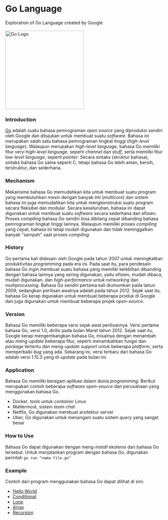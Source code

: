 # Go Language
Exploration of Go Language created by Google
<br />
<br />
<img align="center" alt="Go Logo" width="250px" src="https://upload.wikimedia.org/wikipedia/commons/0/05/Go_Logo_Blue.svg" />

### Introduction
[Go](https://golang.org) adalah suatu bahasa pemrograman *open source* yang diproduksi sendiri oleh Google dan ditujukan untuk membuat suatu *software*.
Bahasa ini merupakan salah satu bahasa pemrograman tingkat tinggi (*high-level language*). Walaupun merupakan *high-level language*, bahasa Go memiliki fitur *very-high-level language*, seperti *channel* dan *stuff*, serta memiliki fitur *low-level language*, seperti *pointer*.
Secara sintaks (struktur bahasa), sintaks bahasa Go sama seperti C, tetapi bahasa Go lebih aman, bersih, terstruktur, dan sederhana.

### Mechanism
Mekanisme bahasa Go memudahkan kita untuk membuat suatu program yang membutuhkan mesin dengan banyak inti (*multicore*) dan sistem bahasa ini juga memudahkan kita untuk mengkonstruksi suatu program secara fleksibel dan modular. Secara keseluruhan, bahasa ini dapat digunakan untuk membuat suatu *software* secara sederhana dan efisien.
Proses *compiling* bahasa Go sendiri bisa dibilang cepat dibanding bahasa pemrograman tingkat tinggi lainnya. Walaupun memiliki proses *compiling* yang cepat, bahasa ini tetap mudah digunakan dan tidak meninggalkan banyak "sampah" saat proses *compiling*.

### History
Go pertama kali didesain oleh Google pada tahun 2007 untuk meningkatkan produktivitas *programming* pada era ini. Pada saat itu, para pendesain bahasa Go ingin membuat suatu bahasa yang memiliki kelebihan dibanding dengan bahasa lainnya yang sering digunakan, yaitu efisien, mudah dibaca, mudah digunakan, dan *high-performance* untuk *networking* dan *multiprocessing*.
Bahasa Go sendiri pertama kali diumumkan pada tahun 2009, sedangkan perilisan awalnya adalah pada tahun 2012. Sejak saat itu, bahasa Go kerap digunakan untuk membuat beberapa produk di Google dan juga digunakan untuk membuat beberapa projek *open-source*.

### Version
Bahasa Go memiliki beberapa versi sejak awal perilisannya. Versi pertama bahasa Go, versi 1.0, dirilis pada bulan Maret tahun 2012. Sejak saat itu, Google kerap mengembangkan bahasa Go, misalnya dengan menambah atau meng-*update* beberapa fitur, seperti menambahkan fungsi dan *package* tertentu dan meng-*update* *support* untuk beberapa *platform*, serta memperbaiki *bug* yang ada. Sekarang ini, versi terbaru dari bahasa Go adalah versi 1.15.3 yang di-*update* pada bulan ini.

### Application
Bahasa Go memiliki beragam aplikasi dalam dunia *programming*. Berikut merupakan contoh beberapa *software open-source* dan perusahaan yang menggunakan bahasa Go.
- Docker, *tools* untuk *container* Linux
- Mattermost, sistem *team chat*
- Netflix, Go digunakan membuat arsitektur server
- Uber, Go digunakan untuk menangani suatu sistem *query* yang sangat besar

### How to Use
Bahasa Go dapat digunakan dengan meng-*install* ekstensi dari bahasa Go tersebut.
Untuk menjalankan program dengan bahasa Go, digunakan perintah ```go run "nama-file.go"```

### Example
Contoh dari program menggunakan bahasa Go dapat dilihat di sini:
- [Hello World](helloworld.go)
- [Conditional](conditional.go)
- [Loop](loop.go)
- [Array](array.go)
- [Recursion](recursion.go)
